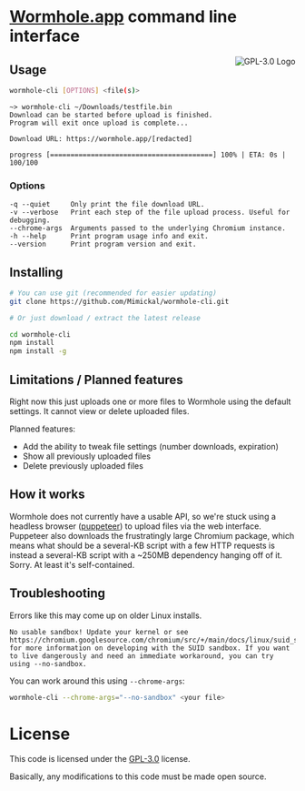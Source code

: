# [Wormhole.app](https://wormhole.app/) command line interface

<a href="LICENSE.md"><img align="right" alt="GPL-3.0 Logo"
src="https://www.gnu.org/graphics/gplv3-127x51.png">
</a>

## Usage

```bash
wormhole-cli [OPTIONS] <file(s)>
```

```
~> wormhole-cli ~/Downloads/testfile.bin
Download can be started before upload is finished.
Program will exit once upload is complete...

Download URL: https://wormhole.app/[redacted]

progress [========================================] 100% | ETA: 0s | 100/100
```

### Options

```
-q --quiet     Only print the file download URL.
-v --verbose   Print each step of the file upload process. Useful for debugging.
--chrome-args  Arguments passed to the underlying Chromium instance.
-h --help      Print program usage info and exit.
--version      Print program version and exit.
```

## Installing

```bash
# You can use git (recommended for easier updating)
git clone https://github.com/Mimickal/wormhole-cli.git

# Or just download / extract the latest release

cd wormhole-cli
npm install
npm install -g
```

## Limitations / Planned features

Right now this just uploads one or more files to Wormhole using the default
settings. It cannot view or delete uploaded files.

Planned features:
- Add the ability to tweak file settings (number downloads, expiration)
- Show all previously uploaded files
- Delete previously uploaded files

## How it works

Wormhole does not currently have a usable API, so we're stuck using a headless
browser ([puppeteer](https://pptr.dev/)) to upload files via the web interface.
Puppeteer also downloads the frustratingly large Chromium package, which means
what should be a several-KB script with a few HTTP requests is instead a
several-KB script with a ~250MB dependency hanging off of it. Sorry.
At least it's self-contained.

## Troubleshooting

Errors like this may come up on older Linux installs.

```
No usable sandbox! Update your kernel or see https://chromium.googlesource.com/chromium/src/+/main/docs/linux/suid_sandbox_development.md for more information on developing with the SUID sandbox. If you want to live dangerously and need an immediate workaround, you can try using --no-sandbox.
```

You can work around this using `--chrome-args`:
```bash
wormhole-cli --chrome-args="--no-sandbox" <your file>
```

# License
This code is licensed under the
[GPL-3.0](https://www.gnu.org/licenses/gpl-3.0-standalone.html) license.

Basically, any modifications to this code must be made open source.

